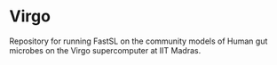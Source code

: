 # Virgo
Repository for running FastSL on the community models of Human gut microbes on the Virgo supercomputer at IIT Madras.

